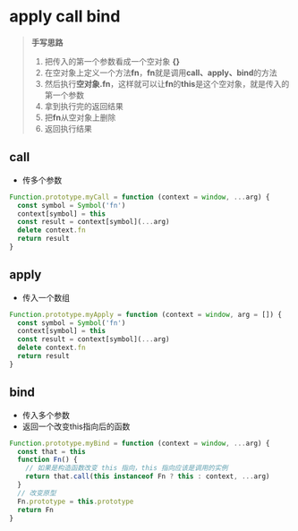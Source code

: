 # apply call bind

> **手写思路**
>
> 1. 把传入的第一个参数看成一个空对象 **{}**
> 2. 在空对象上定义一个方法**fn**，**fn**就是调用**call、apply、bind**的方法
> 3. 然后执行**空对象.fn**，这样就可以让**fn**的**this**是这个空对象，就是传入的第一个参数
> 4. 拿到执行完的返回结果
> 5. 把**fn**从空对象上删除
> 6. 返回执行结果

## call

- 传多个参数

```javascript
Function.prototype.myCall = function (context = window, ...arg) {
  const symbol = Symbol('fn')
  context[symbol] = this
  const result = context[symbol](...arg)
  delete context.fn
  return result
}
```

## apply

- 传入一个数组

```javascript
Function.prototype.myApply = function (context = window, arg = []) {
  const symbol = Symbol('fn')
  context[symbol] = this
  const result = context[symbol](...arg)
  delete context.fn
  return result
}
```

## bind

- 传入多个参数
- 返回一个改变this指向后的函数

```javascript
Function.prototype.myBind = function (context = window, ...arg) {
  const that = this
  function Fn() {
    // 如果是构造函数改变 this 指向，this 指向应该是调用的实例
    return that.call(this instanceof Fn ? this : context, ...arg)
  }
  // 改变原型
  Fn.prototype = this.prototype
  return Fn
}
```